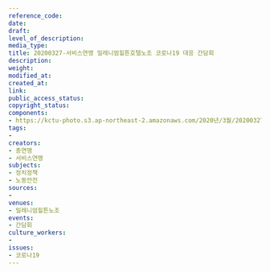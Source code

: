 ```yaml
---
reference_code: 
date: 
draft: 
level_of_description: 
media_type: 
title: 20200327-서비스연맹 밀레니엄힐튼호텔노조 코로나19 대응 간담회
description: 
weight: 
modified_at: 
created_at: 
link: 
public_access_status: 
copyright_status: 
components:
- https://kctu-photo.s3.ap-northeast-2.amazonaws.com/2020년/3월/20200327-서비스연맹+밀레니엄힐튼호텔노조+코로나19+대응+간담회/_DSC2882.jpg
tags:
- 
creators:
- 총연맹
- 서비스연맹
subjects:
- 정치정책
- 노동안전
sources:
- 
venues:
- 밀레니엄힐튼노조
events:
- 간담회
culture_workers:
- 
issues:
- 코로나19
---
```

